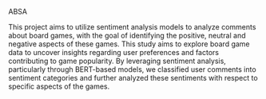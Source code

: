 ABSA 

This project aims to utilize sentiment analysis models to analyze comments about
board games, with the goal of identifying the positive, neutral and negative
aspects of these games. This study aims to explore board game data to uncover
insights regarding user preferences and factors contributing to game popularity.
By leveraging sentiment analysis, particularly through BERT-based models, we
classified user comments into sentiment categories and further analyzed these
sentiments with respect to specific aspects of the games.
